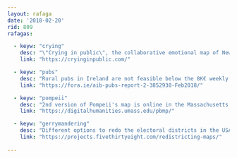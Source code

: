 ```yaml
---
layout: rafaga
date: '2018-02-20'
rid: 809
rafagas:

  - keyw: "crying"
    desc: "\"Crying in public\", the collaborative emotional map of New York done from experiences each one wanted to share"
    link: "https://cryinginpublic.com/"

  - keyw: "pubs"
    desc: "Rural pubs in Ireland are not feasible below the 8K€ weekly income. A lot of them are spread across counties."
    link: "https://fora.ie/aib-pubs-report-2-3852938-Feb2018/"

  - keyw: "pompeii"
    desc: "2nd version of Pompeii's map is online in the Massachusetts University GIS"
    link: "https://digitalhumanities.umass.edu/pbmp/"

  - keyw: "gerrymandering"
    desc: "Different options to redo the electoral districts in the USA to favor different objectives, even to make more disputed elections"
    link: "https://projects.fivethirtyeight.com/redistricting-maps/"
    
---
```

